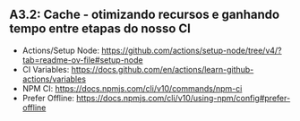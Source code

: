 ## A3.2: Cache - otimizando recursos e ganhando tempo entre etapas do nosso CI

- Actions/Setup Node: https://github.com/actions/setup-node/tree/v4/?tab=readme-ov-file#setup-node
- CI Variables: https://docs.github.com/en/actions/learn-github-actions/variables
- NPM CI: https://docs.npmjs.com/cli/v10/commands/npm-ci
- Prefer Offline: https://docs.npmjs.com/cli/v10/using-npm/config#prefer-offline